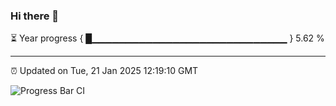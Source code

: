 ### Hi there 👋

⏳ Year progress { █▁▁▁▁▁▁▁▁▁▁▁▁▁▁▁▁▁▁▁▁▁▁▁▁▁▁▁▁▁ } 5.62 %

---

⏰ Updated on Tue, 21 Jan 2025 12:19:10 GMT

![Progress Bar CI](https://github.com/Shyam-Makwana/GitHub-Actions-Demo/workflows/Progress%20Bar%20CI/badge.svg)

